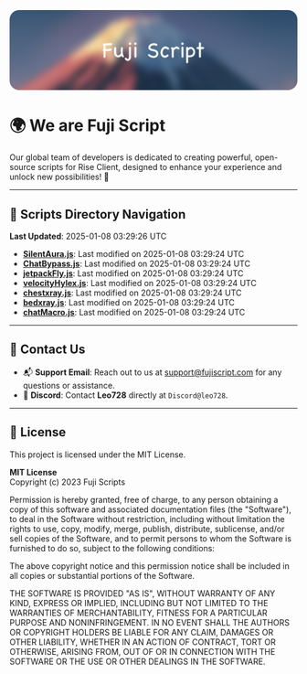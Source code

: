 ![Banner](.github/b.webp)

# 🌍 **We are Fuji Script**

Our global team of developers is dedicated to creating powerful, open-source scripts for Rise Client, designed to enhance your experience and unlock new possibilities! 🌟

---
<!-- SCRIPTS_NAVIGATION_START -->
## 📂 **Scripts Directory Navigation**

**Last Updated**: 2025-01-08 03:29:26 UTC

- **[SilentAura.js](scripts/SilentAura.js)**: Last modified on 2025-01-08 03:29:24 UTC
- **[ChatBypass.js](scripts/ChatBypass.js)**: Last modified on 2025-01-08 03:29:24 UTC
- **[jetpackFly.js](scripts/jetpackFly.js)**: Last modified on 2025-01-08 03:29:24 UTC
- **[velocityHylex.js](scripts/velocityHylex.js)**: Last modified on 2025-01-08 03:29:24 UTC
- **[chestxray.js](scripts/chestxray.js)**: Last modified on 2025-01-08 03:29:24 UTC
- **[bedxray.js](scripts/bedxray.js)**: Last modified on 2025-01-08 03:29:24 UTC
- **[chatMacro.js](scripts/chatMacro.js)**: Last modified on 2025-01-08 03:29:24 UTC

<!-- SCRIPTS_NAVIGATION_END -->

---

## 💬 **Contact Us**  
- 📬 **Support Email**: Reach out to us at [support@fujiscript.com](mailto:support@fujiscript.com) for any questions or assistance.  
- 💬 **Discord**: Contact **Leo728** directly at `Discord@leo728`.

---

## 📜 **License**

This project is licensed under the MIT License.  

**MIT License**  
Copyright (c) 2023 Fuji Scripts  

Permission is hereby granted, free of charge, to any person obtaining a copy of this software and associated documentation files (the "Software"), to deal in the Software without restriction, including without limitation the rights to use, copy, modify, merge, publish, distribute, sublicense, and/or sell copies of the Software, and to permit persons to whom the Software is furnished to do so, subject to the following conditions:  

The above copyright notice and this permission notice shall be included in all copies or substantial portions of the Software.  

THE SOFTWARE IS PROVIDED "AS IS", WITHOUT WARRANTY OF ANY KIND, EXPRESS OR IMPLIED, INCLUDING BUT NOT LIMITED TO THE WARRANTIES OF MERCHANTABILITY, FITNESS FOR A PARTICULAR PURPOSE AND NONINFRINGEMENT. IN NO EVENT SHALL THE AUTHORS OR COPYRIGHT HOLDERS BE LIABLE FOR ANY CLAIM, DAMAGES OR OTHER LIABILITY, WHETHER IN AN ACTION OF CONTRACT, TORT OR OTHERWISE, ARISING FROM, OUT OF OR IN CONNECTION WITH THE SOFTWARE OR THE USE OR OTHER DEALINGS IN THE SOFTWARE.  
